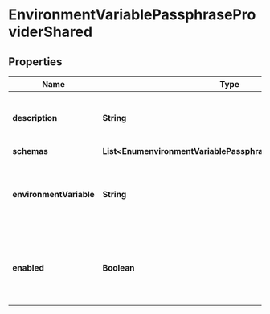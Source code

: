 

# EnvironmentVariablePassphraseProviderShared


## Properties

| Name | Type | Description | Notes |
|------------ | ------------- | ------------- | -------------|
|**description** | **String** | A description for this Passphrase Provider |  [optional] |
|**schemas** | **List&lt;EnumenvironmentVariablePassphraseProviderSchemaUrn&gt;** |  |  |
|**environmentVariable** | **String** | The name of the environment variable that is expected to hold the passphrase. |  |
|**enabled** | **Boolean** | Indicates whether this Passphrase Provider is enabled for use in the server. |  |



